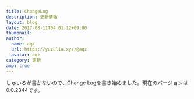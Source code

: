 ```yaml
---
title: ChangeLog
description: 更新情報
layout: blog
date: 2017-08-11T04:01:12+09:00
thumbnail: 
author:
  name: aqz
  url: https://yuzulia.xyz/@aqz
  avatar: aqz
category: 更新
amp: true
---
```

しゅいろが書かないので、Change Logを書き始めました。現在のバージョンは0.0.2344です。